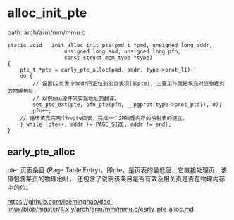 alloc_init_pte
========================================

path: arch/arm/mm/mmu.c
```
static void __init alloc_init_pte(pmd_t *pmd, unsigned long addr,
                  unsigned long end, unsigned long pfn,
                  const struct mem_type *type)
{
    pte_t *pte = early_pte_alloc(pmd, addr, type->prot_l1);
    do {
        // 设置L2页表中addr所定位到的页表项(即pte), 主要工作就是填充对应物理页的物理地址,
        // 以供mmu硬件来实现地址的翻译。
        set_pte_ext(pte, pfn_pte(pfn, __pgprot(type->prot_pte)), 0);
        pfn++;
    // 循环填充完两个hwpte页表，完成一个2M物理内存的映射表的建立。
    } while (pte++, addr += PAGE_SIZE, addr != end);
}
```

early_pte_alloc
----------------------------------------

pte: 页表条目 (Page Table Entry)，即pte，是页表的最低层，它直接处理页，该值包含某页的物理地址，
还包含了说明该条目是否有效及相关页是否在物理内存中的位。

https://github.com/leeminghao/doc-linux/blob/master/4.x.y/arch/arm/mm/mmu.c/early_pte_alloc.md
